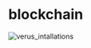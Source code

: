 # blockchain

![verus_intallations](https://github.com/derrildsouza/blockchain/assets/64513486/7fab4437-c538-4f5d-b871-9877214e45f1)
